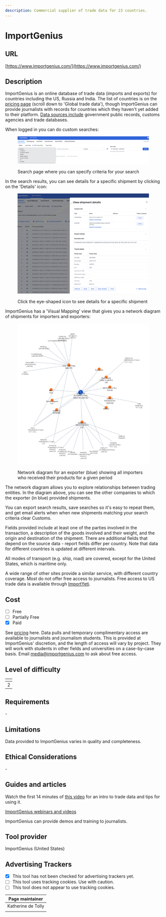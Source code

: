 ```yaml
---
description: Commercial supplier of trade data for 23 countries.
---
```


# ImportGenius

## URL

[https://www.importgenius.com/](https://www.importgenius.com/)

## Description

ImportGenius is an online database of trade data (imports and exports) for countries including the US, Russia and India. The list of countries is on the [pricing page](https://www.importgenius.com/pricing) (scroll down to 'Global trade data'), though ImportGenius can provide journalists with records for countries which they haven't yet added to their platform. [Data sources include](https://www.importgenius.com/how-it-works) government public records, customs agencies and trade databases.

When logged in you can do custom searches:

<figure><img src=".gitbook/assets/Screenshot 2025-08-26 at 10.39.48.png" alt=""><figcaption><p>Search page where you can specify criteria for your search</p></figcaption></figure>

In the search results, you can see details for a specific shipment by clicking on the 'Details' icon:

<figure><img src=".gitbook/assets/Screenshot 2025-08-26 at 11.24.15.png" alt=""><figcaption><p>Click the eye-shaped  icon to see details for a specific shipment</p></figcaption></figure>

ImportGenius has a 'Visual Mapping' view that gives you a network diagram of shipments for importers and exporters:

<figure><img src=".gitbook/assets/Screenshot 2025-08-27 at 08.57.54.png" alt=""><figcaption><p>Network diagram for an exporter (blue) showing all importers who received their products for a given period</p></figcaption></figure>

The network diagram allows you to explore relationships between trading entities. In the diagram above, you can see the other companies to which the exporter (in blue) provided shipments.

You can export search results, save searches so it's easy to repeat them, and get email alerts when when new shipments matching your search criteria clear Customs.

Fields provided include at least one of the parties involved in the transaction, a description of the goods involved and their weight, and the origin and destination of the shipment. There are additional fields that depend on the source data - report fields differ per country. Note that data for different countries is updated at different intervals.

All modes of transport (e.g. ship, road) are covered, except for the United States, which is maritime only.

A wide range of other sites provide a similar service, with  different country coverage. Most do not offer free access to journalists. Free access to US trade data is available through [ImportYeti](https://app.gitbook.com/o/WQpOq5ZFue4N6m65QCJq/s/GJyHaCYBR6gnNIW1tHhY/).

## Cost

* [ ] Free
* [ ] Partially Free
* [x] Paid

See [pricing](https://www.importgenius.com/pricing) here. Data pulls and temporary complimentary access are available to journalists and journalism students. This is provided at ImportGenius' discretion, and the length of access will vary by project. They will work with students in other fields and universities on a case-by-case basis. Email media@importgenius.com to ask about free access.

## Level of difficulty

<table><thead><tr><th data-type="rating" data-max="5"></th></tr></thead><tbody><tr><td>2</td></tr></tbody></table>

## Requirements

\-

## Limitations

Data provided to ImportGenius varies in quality and completeness.

## Ethical Considerations

\-

## Guides and articles

Watch the first 14 minutes of [this video](https://youtu.be/-j-T3PCcLNg?feature=shared) for an intro to trade data and tips for using it.

[ImportGenius webinars and videos](https://www.importgenius.com/webinars)

ImportGenius can provide demos and training to journalists.

## Tool provider

ImportGenius (United States)

## Advertising Trackers

* [x] This tool has not been checked for advertising trackers yet.
* [ ] This tool uses tracking cookies. Use with caution.
* [ ] This tool does not appear to use tracking cookies.

| Page maintainer    |
| ------------------ |
| Katherine de Tolly |
|                    |
